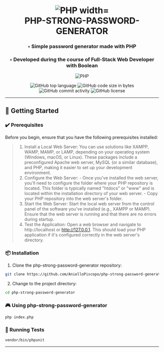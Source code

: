 <div align="center">
<h1 align="center">
<img src="https://img.shields.io/badge/PHP-777BB4.svg?style&logo=PHP&logoColor=white" alt="PHP width="100" />
<br>PHP-STRONG-PASSWORD-GENERATOR
</h1>
<h3>◦ Simple password generator made with PHP</h3>
<h3>◦ Developed during the course of Full-Stack Web Developer with Boolean</h3>

<p align="center">
<img src="https://img.shields.io/badge/PHP-777BB4.svg?style&logo=PHP&logoColor=white" alt="PHP" />
</p>
<img src="https://img.shields.io/github/languages/top/AnielloPiscopo/php-strong-password-generator?style&color=5D6D7E" alt="GitHub top language" />
<img src="https://img.shields.io/github/languages/code-size/AnielloPiscopo/php-strong-password-generator?style&color=5D6D7E" alt="GitHub code size in bytes" />
<img src="https://img.shields.io/github/commit-activity/m/AnielloPiscopo/php-strong-password-generator?style&color=5D6D7E" alt="GitHub commit activity" />
<img src="https://img.shields.io/github/license/AnielloPiscopo/php-strong-password-generator?style&color=5D6D7E" alt="GitHub license" />
</div>

---

## 🚀 Getting Started

### ✔️ Prerequisites

Before you begin, ensure that you have the following prerequisites installed:
> 1. Install a Local Web Server: You can use solutions like XAMPP, WAMP, MAMP, or LAMP, depending on your operating system (Windows, macOS, or Linux). These packages include a preconfigured Apache web server, MySQL (or a similar database), and PHP, making it easier to set up your development environment.
> 2. Configure the Web Server:
    - Once you've installed the web server, you'll need to configure the folder where your PHP repository is located. This folder is typically named "htdocs" or "www" and is located within the installation directory of your web server.
    - Copy your PHP repository into the web server's folder.
> 3. Start the Web Server: Start the local web server from the control panel of the software you've installed (e.g., XAMPP or MAMP).
    Ensure that the web server is running and that there are no errors during startup.
> 4. Test the Application: Open a web browser and navigate to http://localhost or http://127.0.0.1. This should load your PHP application if it's configured correctly in the web server's directory.

### 📦 Installation

1. Clone the php-strong-password-generator repository:
```sh
git clone https://github.com/AnielloPiscopo/php-strong-password-generator
```

2. Change to the project directory:
```sh
cd php-strong-password-generator
```

### 🎮 Using php-strong-password-generator

```sh
php index.php
```

### 🧪 Running Tests
```sh
vendor/bin/phpunit
```

---
